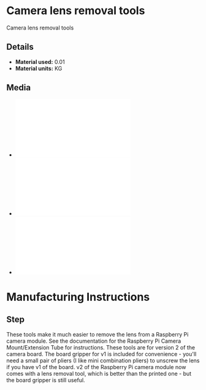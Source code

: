 # Camera lens removal tools
Camera lens removal tools

## Details
*   **Material used:** 0.01
*   **Material units:** KG

## Media
*   ![](./stl/picam2_lens_remover.stl)
*   ![](./stl/picam2_board_gripper.stl)
*   ![](./stl/picam1_board_gripper.stl)

# Manufacturing Instructions
## Step
These tools make it much easier to remove the lens from a Raspberry Pi camera module.  See the documentation for the Raspberry Pi Camera Mount/Extension Tube for instructions.  These tools are for version 2 of the camera board.  The board gripper for v1 is included for convenience - you'll need a small pair of pliers (I like mini combination pliers) to unscrew the lens if you have v1 of the board.  v2 of the Raspberry Pi camera module now comes with a lens removal tool, which is better than the printed one - but the board gripper is still useful.



